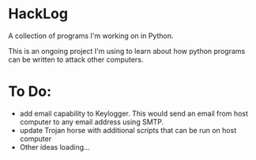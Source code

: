 # HackLog
A collection of programs I'm working on in Python.

This is an ongoing project I'm using to learn about how python programs can be written to attack other computers.

# To Do:
- add email capability to Keylogger. This would send an email from host computer to any email address using SMTP.
- update Trojan horse with additional scripts that can be run on host computer
- Other ideas loading...
